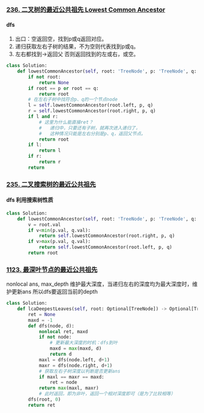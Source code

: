 ### [236. 二叉树的最近公共祖先 Lowest Common Ancestor](https://leetcode.cn/problems/lowest-common-ancestor-of-a-binary-tree/)
#### dfs
1. 出口：空返回空，找到p或q返回对应。
2. 递归获取左右子树的结果，不为空则代表找到p或q。
3. 左右都找到->返回父 否则返回找到的左或右，或空。
```python
class Solution:
    def lowestCommonAncestor(self, root: 'TreeNode', p: 'TreeNode', q: 'TreeNode') -> 'TreeNode':
        if not root:
            return None
        if root == p or root == q:
            return root
        # 在左右子树中找符合p、q的一个节点node
        l = self.lowestCommonAncestor(root.left, p, q)
        r = self.lowestCommonAncestor(root.right, p, q)
        if l and r:
            # 这里为什么能直接ret？
            #   递归中，只要还有子树，就再次进入递归了，
            #   这种情况只能是左右分别是p、q，返回父节点。
            return root
        if l:
            return l
        if r:
            return r
        return
```
### [235. 二叉搜索树的最近公共祖先](https://leetcode.cn/problems/lowest-common-ancestor-of-a-binary-search-tree/)
#### dfs 利用搜索树性质
```python
class Solution:
    def lowestCommonAncestor(self, root: 'TreeNode', p: 'TreeNode', q: 'TreeNode') -> 'TreeNode':
        v = root.val
        if v<min(p.val, q.val):
            return self.lowestCommonAncestor(root.right, p, q)
        if v>max(p.val, q.val):
            return self.lowestCommonAncestor(root.left, p, q)
        return root
```
### [1123. 最深叶节点的最近公共祖先](https://leetcode.cn/problems/lowest-common-ancestor-of-deepest-leaves/)
nonlocal ans, max_depth 维护最大深度，当递归左右的深度均为最大深度时，维护更新ans
所以dfs要返回当前的depth
```python
class Solution:
    def lcaDeepestLeaves(self, root: Optional[TreeNode]) -> Optional[TreeNode]:
        ret = None
        maxd = -1
        def dfs(node, d):
            nonlocal ret, maxd
            if not node:
                # 更新最大深度的时机：dfs到叶
                maxd = max(maxd, d)
                return d
            maxl = dfs(node.left, d+1)
            maxr = dfs(node.right, d+1)
            # 获取左右子树深度以判断是否更新ans
            if maxl == maxr == maxd:
                ret = node
            return max(maxl, maxr)
            # 此时返回，即为非叶，返回一个相对深度即可（是为了比较相等）
        dfs(root, 0)
        return ret
```